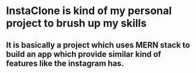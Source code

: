 # InstaClone is kind of my personal project to brush up my skills
## It is basically a project which uses MERN stack to build an app which provide similar kind of features like the instagram has.
